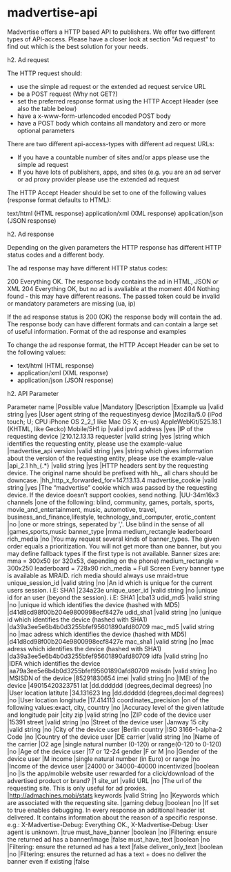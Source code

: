 madvertise-api
==============



Madvertise offers a HTTP based API to publishers. We offer two different types of API-access. Please have a closer look at section "Ad request" to find out which is the best solution for your needs.

h2. Ad request

The HTTP request should:

*   use the simple ad request or the extended ad request service URL
*   be a POST request (Why not GET?)
*   set the preferred response format using the HTTP Accept Header (see also the table below)
*   have a x-www-form-urlencoded encoded POST body
*   have a POST body which contains all mandatory and zero or more optional parameters

There are two different api-access-types with different ad request URLs:

*   If you have a countable number of sites and/or apps please use the simple ad request
*   If you have lots of publishers, apps, and sites (e.g. you are an ad server or ad proxy provider please use the extended ad request

The HTTP Accept Header should be set to one of the following values (response format defaults to HTML):

text/html (HTML response)
application/xml (XML response)
application/json 	(JSON response)

h2. Ad response

Depending on the given parameters the HTTP response has different HTTP status codes and a different body.

The ad response may have different HTTP status codes:

200 	Everything OK. The response body contains the ad in HTML, JSON or XML
204 	Everything OK, but no ad is avaliable at the moment
404 	Nothing found - this may have different reasons. The passed token could be invalid or mandatory parameters are missing (ua, ip)

If the ad response status is 200 (OK) the response body will contain the ad. The response body can have different formats and can contain a large set of useful information.
Format of the ad response and examples

To change the ad response format, the HTTP Accept Header can be set to the following values:

*   text/html (HTML response)
*   application/xml (XML response)
*   application/json 	(JSON response)

h2. API Parameter

Parameter name |Possible value |Mandatory |Description |Example
ua |valid string |yes |User agent string of the requestinyesg device |Mozilla/5.0 (iPod touch; U; CPU iPhone OS 2_2_1 like Mac OS X; en-us) AppleWebKit/525.18.1 (KHTML, like Gecko) Mobile/5H1
ip |valid ipv4 address |yes |IP of the requesting device |210.12.13.13
requester |valid string |yes |string which identifies the requesting entity, please use the example-value |madvertise_api
version |valid string |yes |string which gives information about the version of the requesting entity, please use the example-value |api_2.1
hh_{.*} |valid string |yes |HTTP headers sent by the requesting device. The original name should be prefixed with hh_, all chars should be downcase. |hh_http_x_forwarded_for=147.13.13.4
madvertise_cookie |valid string |yes |The “madvertise” cookie which was passed by the requesting device. If the device doesn’t support cookies, send nothing. |UU-34m16x3
channels |one of the following: blind, community, games, portals, sports, movie_and_entertainment, music, automotive, travel, business_and_finance,lifestyle, technology_and_computer, erotic_content |no |one or more strings, seperated by ','. Use blind in the sense of all |games,sports,music
banner_type |mma
medium_rectangle
leaderboard
rich_media |no |You may request several kinds of banner_types.
The given order equals a prioritization.
You will not get more than one banner, but you may define fallback types if the first type is not available.
Banner sizes are:
mma = 300x50 (or 320x53, depending on the phone)
medium_rectangle = 300x250
leaderboard = 728x90
rich_media = Full Screen
Every banner type is available as MRAID. rich media should always use mraid=true
unique_session_id |valid string |no |An id which is unique for the current users session. i.E: SHA1 |234a23e
unique_user_id |valid string |no |unique id for an user (beyond the session). i.E: SHA1 |cba13
udid_md5 |valid string |no |unique id which identifies the device (hashed with MD5) |d41d8cd98f00b204e9800998ecf8427e
udid_sha1 |valid string |no |unique id which identifies the device (hashed with SHA1) |da39a3ee5e6b4b0d3255bfef95601890afd80709
mac_md5 |valid string |no |mac adress which identifies the device (hashed with MD5) |d41d8cd98f00b204e9800998ecf8427e
mac_sha1 |valid string |no |mac adress which identifies the device (hashed with SHA1) |da39a3ee5e6b4b0d3255bfef95601890afd80709
idfa |valid string |no |IDFA which identifies the device |aa79a3ee5e6b4b0d3255bfef95601890afd80709
msisdn |valid string |no |MSISDN of the device |85291830654
imei |valid string |no |IMEI of the device |49015420323751
lat |dd.dddddd (degrees,decimal degrees) |no |User location latitute |34.131623
lng |dd.dddddd (degrees,decimal degrees) |no |User location longitude |17.414113
coordinates_precision |on of the following values:exact, city, country |no |Accuracy level of the given latitude and longitude pair |city
zip |valid string |no |ZIP code of the device user |15391
street |valid string |no |Street of the device user |Janway 15
city |valid string |no |City of the device user |Berlin
country |ISO 3166-1-alpha-2 Code |no |Country of the device user |DE
carrier |valid string |no |Name of the carrier |O2
age |single natural number (0-120) or range(0-120 to 0-120) |no |Age of the device user |17 or 12-24
gender |F or M |no |Gender of the device user |M
income |single natural number (in Euro) or range |no |Income of the device user |24000 or 34000-40000
incentivized |boolean |no |Is the app/mobile website user rewarded for a click/download of the advertised product or brand? |1
site_url |valid URL |no |The url of the requesting site. This is only useful for ad proxies. |http://admachines.mobi/stats
keywords |valid String |no |Keywords which are associated with the requesting site. |gaming
debug |boolean |no |If set to true enables debugging. In every response an additional header ist delivered. It contains information about the reason of a specific response. e.g.: X-Madvertise-Debug: Everything OK., X-Madvertise-Debug: User agent is unknown. |true
must_have_banner |boolean |no |Filtering: ensure the returned ad has a banner/image |false
must_have_text |boolean |no |Filtering: ensure the returned ad has a text |false
deliver_only_text |boolean |no |Filtering: ensures the returned ad has a text + does no deliver the banner even if existing |false
